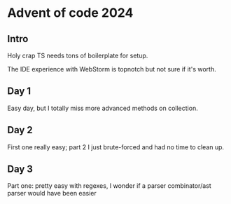 # Advent of code 2024

## Intro

Holy crap TS needs tons of boilerplate for setup.

The IDE experience with WebStorm is topnotch but not sure if it's worth.

## Day 1

Easy day, but I totally miss more advanced methods on collection.

## Day 2

First one really easy; part 2 I just brute-forced and had no time to clean up.

## Day 3

Part one: pretty easy with regexes, I wonder if a parser combinator/ast parser would have been easier

